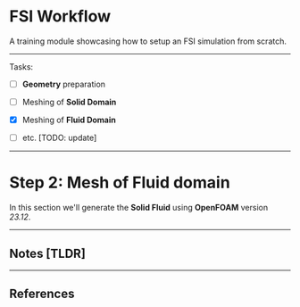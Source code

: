 # FSI Workflow

A training module showcasing how to setup an FSI simulation from scratch.


---


Tasks:

 - [ ] **Geometry** preparation
 - [ ] Meshing of **Solid Domain**
 - [x] Meshing of **Fluid Domain** 
 - [ ] etc. [TODO: update]
 
 

 ---
 
 # Step 2: Mesh of Fluid domain
 
 In this section we'll generate the **Solid Fluid** using **OpenFOAM** version *23.12*.
 
 

 ---
 
 ## Notes [TLDR]
 
 
 ---
 
 ## References
 
